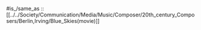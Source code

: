 
#is_/same_as :: [[../../Society/Communication/Media/Music/Composer/20th_century_Composers/Berlin,Irving/Blue_Skies(movie)]] 
